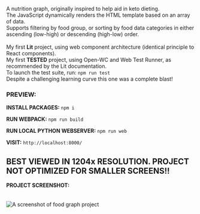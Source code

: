A nutrition graph, originally inspired to help aid in keto dieting.<br/>
The JavaScript dynamically renders the HTML template based on an array of data.<br/>
Supports filtering by food group, or sorting by food data categories in either ascending (low-high) or descending (high-low) order.<br/>
<br/>
My first **Lit** project, using web component architecture (identical principle to React components).<br/>
My first **TESTED** project, using Open-WC and Web Test Runner, as recommended by the Lit documentation.<br/>
To launch the test suite, run: ```npm run test```
<br/>
Despite a challenging learning curve this one was a complete blast!

### PREVIEW:

**INSTALL PACKAGES:**
```npm i```

**RUN WEBPACK:**
```npm run build```

**RUN LOCAL PYTHON WEBSERVER:**
```npm run web```

**VISIT:**
```http://localhost:8000/```

## BEST VIEWED IN 1204x RESOLUTION. PROJECT NOT OPTIMIZED FOR SMALLER SCREENS!!

**PROJECT SCREENSHOT:**<br/><br/><br/>
<img src="../../blob/main/project-ss.png" alt="A screenshot of food graph project" />
